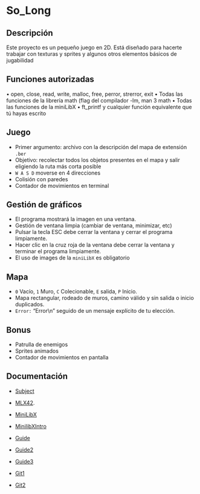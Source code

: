 # So_Long
## Descripción
 Este proyecto es un pequeño juego en 2D. Está diseñado para hacerte
trabajar con texturas y sprites y algunos otros elementos básicos de jugabilidad

## Funciones autorizadas
• open, close, read, write,
malloc, free, perror,
strerror, exit
• Todas las funciones de la
librería math (flag del
compilador -lm, man 3 math
• Todas las funciones de la
miniLibX
• ft_printf y cualquier función
equivalente que tú hayas
escrito

## Juego
* Primer argumento: archivo con la descripción del mapa de extensión `.ber`
* Objetivo: recolectar todos los objetos presentes en el mapa y salir eligiendo la ruta más corta posible
* `W A S D` moverse en 4 direcciones
* Colisión con paredes
* Contador de movimientos en terminal

## Gestión de gráficos
* El programa mostrará la imagen en una ventana.
* Gestión de ventana limpia (cambiar de ventana, minimizar, etc)
* Pulsar la tecla ESC debe cerrar la ventana y cerrar el programa limpiamente.
* Hacer clic en la cruz roja de la ventana debe cerrar la ventana y terminar el programa limpiamente.
* El uso de images de la `miniLibX` es obligatorio

## Mapa
* `0` Vacío, `1` Muro, `C` Colecionable, `E` salida, `P` Inicio.
* Mapa rectangular, rodeado de muros, camino válido y sin salida o inicio duplicados.
* `Error:` “Error\n” seguido de un mensaje explícito de tu elección.

## Bonus
* Patrulla de enemigos
* Sprites animados
* Contador de movimientos en pantalla

## Documentación

* [Subject](https://cdn.intra.42.fr/pdf/pdf/135299/es.subject.pdf)
* [MLX42](https://github.com/codam-coding-college/MLX42).
* [MiniLibX](https://harm-smits.github.io/42docs/libs/minilibx/introduction.html#introduction-1)
* [MinilibXIntro](https://www.youtube.com/watch?v=bYS93r6U0zg)

* [Guide](https://42-cursus.gitbook.io/guide/rank-02/so_long)
* [Guide2](https://gontjarow.github.io/MiniLibX/)
* [Guide3](https://aurelienbrabant.fr/blog/getting-started-with-the-minilibx)
* [Git1](https://github.com/gjmacias/so_long/blob/main/sources/so_long.c)
* [Git2](https://github.com/mewmewdevart/so_long/tree/main)

